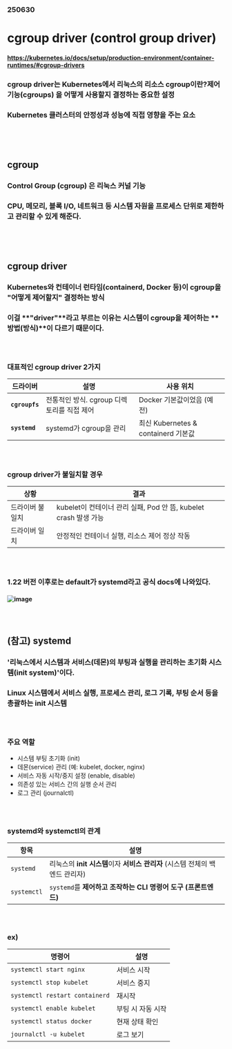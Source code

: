 ### 250630
# cgroup driver (control group driver)
#### https://kubernetes.io/docs/setup/production-environment/container-runtimes/#cgroup-drivers
### cgroup driver는 Kubernetes에서 리눅스의 리소스 cgroup이란?제어 기능(cgroups) 을 어떻게 사용할지 결정하는 중요한 설정
### Kubernetes 클러스터의 안정성과 성능에 직접 영향을 주는 요소
### <br/><br/>

## cgroup
### Control Group (cgroup) 은 리눅스 커널 기능
### CPU, 메모리, 블록 I/O, 네트워크 등 시스템 자원을 프로세스 단위로 제한하고 관리할 수 있게 해준다.
### <br/><br/>

## cgroup driver
### Kubernetes와 컨테이너 런타임(containerd, Docker 등)이 cgroup을 "어떻게 제어할지" 결정하는 방식
### 이걸 **"driver"**라고 부르는 이유는 시스템이 cgroup을 제어하는 **방법(방식)**이 다르기 때문이다.
### <br/>

### 대표적인 cgroup driver 2가지
| 드라이버           | 설명                          | 사용 위치                          |
| -------------- | --------------------------- | ------------------------------ |
| **`cgroupfs`** | 전통적인 방식. cgroup 디렉토리를 직접 제어 | Docker 기본값이었음 (예전)             |
| **`systemd`**  | systemd가 cgroup을 관리         | 최신 Kubernetes & containerd 기본값 |
### <br/>

### cgroup driver가 불일치할 경우 
| 상황       | 결과                                                |
| -------- | ------------------------------------------------- |
| 드라이버 불일치 | kubelet이 컨테이너 관리 실패, Pod 안 뜸, kubelet crash 발생 가능 |
| 드라이버 일치  | 안정적인 컨테이너 실행, 리소스 제어 정상 작동                        |
### <br/>

### 1.22 버전 이후로는 default가 systemd라고 공식 docs에 나와있다.
#### ![image](https://github.com/user-attachments/assets/73011d64-29d7-40dc-9190-c9f05ae5c543)
### <br/>

## (참고) systemd
### '리눅스에서 시스템과 서비스(데몬)의 부팅과 실행을 관리하는 초기화 시스템(init system)'이다.
### Linux 시스템에서 서비스 실행, 프로세스 관리, 로그 기록, 부팅 순서 등을 총괄하는 init 시스템
### <br/>

### 주요 역할
- 시스템 부팅 초기화 (init)
- 데몬(service) 관리 (예: kubelet, docker, nginx)
- 서비스 자동 시작/중지 설정 (enable, disable)
- 의존성 있는 서비스 간의 실행 순서 관리
- 로그 관리 (journalctl)
### <br/>

### systemd와 systemctl의 관계
| 항목          | 설명                                                |
| ----------- | ------------------------------------------------- |
| `systemd`   | 리눅스의 **init 시스템**이자 **서비스 관리자** (시스템 전체의 백엔드 관리자) |
| `systemctl` | `systemd`를 **제어하고 조작하는 CLI 명령어 도구 (프론트엔드)**       |
### <br/>

### ex)
| 명령어                            | 설명         |
| ------------------------------ | ---------- |
| `systemctl start nginx`        | 서비스 시작     |
| `systemctl stop kubelet`       | 서비스 중지     |
| `systemctl restart containerd` | 재시작        |
| `systemctl enable kubelet`     | 부팅 시 자동 시작 |
| `systemctl status docker`      | 현재 상태 확인   |
| `journalctl -u kubelet`        | 로그 보기      |
